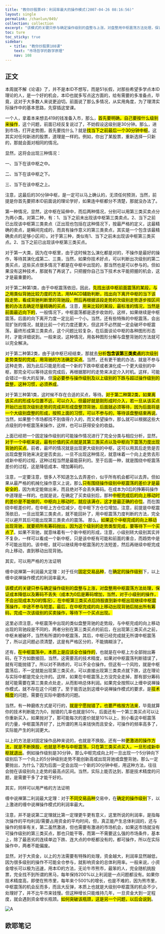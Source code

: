 ```yaml
---
title: "教你炒股票49：利润率最大的操作模式(2007-04-26 08:16:56)"
layout: single
permalink: /chanlun/049/
collection: collection
excerpt: "该模式的关键只参与确定操作级别的盘整与上涨，对盘整用中枢震荡方法处理，保证成本降低以及筹码不丢失（成本为0后是筹码增加，当然，对于小级别的操作，不会出现成本为0的情况），在中枢第三类买点后持股直到新中枢出现继续中枢震荡操作，中途不参与短差。最后，在中枢完成的向上移动出现背驰后抛出所有筹码，完成一次该级别的买卖操作，等待下一个买点出现。"
toc: ture
toc_sticky: true
sidebar:
  - title: "教你炒股票108课"
    text: "市场哲学的数学原理"
    nav: 108
---
```

## 正文

本周就不解《论语》了，并不是本ID不想写，而是51长假，对那些希望多学点本ID理论的人，是一个好的机会，本ID也就多写点这方面的，给有需要的多准备点，毕竟，这对于大多数人来说更迫切。前面说了那么多情况，从实用角度，为了理清实际操作中的基本思路，先穿插这堂课。

一个人，拿着本来想去419的钱准备入市，那么，<mark>首先要明确，自己要按什么级别来操作</mark>，这个问题，前面已经反复说过了，不妨假设这级别是30分钟。那么，进到市场，打开走势图，首先要找什么？就是<mark>找当下之前最后一个30分钟中枢</mark>。这其实对任何新进的股票，道理是一样的。例如，你出了某股票，重新选择一只新的，那就会面对相同的情况。

显然，这将会出现三种情况：

一、当下在该中枢之中。

二、当下在该中枢之下。

三、当下在该中枢之上。

注意，这最后的30分钟中枢，是一定可以马上确认的，无须任何预测，当然，前提是你首先要把本ID前面说的理论学好，如果连中枢都分不清楚，那就没办法了。

第一种情况，显然，这中枢在延伸中，而后两种情况，分别可以用第三类买卖点分为两小类。对第二种，有：1、当下之前未出现该中枢第三类卖点。2、当下之前已出现该中枢第三类卖点（正出现也包括在这种情况下，按最严格的定义，这最精确的卖点，是瞬间完成的，而具有操作意义的第三类卖点，其实是一个包含该最精确卖点的足够小区间）。对于第三种，类似有1、当下之前未出现该中枢第三类买点。2、当下之前已出现该中枢第三类买点。

对于第一大类，因为在中枢里，由于这时候怎么演化都是对的，不操作是最好的操作，等待其演化成第二、三类，当然，如果你技术好点，可以判断出次级别的第二类买点，这些买点很多情况下都是在中枢中出现的，那当然也是可以参与的。但如果没有这种技术，那就有了再说了。只把握你自己当下技术水平能把握的机会，这才是最重要的。

对于第二种第1类，由于中枢震荡依旧，因此，<mark>先找出该中枢前面震荡的某段，与之用类似背驰比较力度的方法，用MACD辅助判断，找出向下离开中枢的当下该段走势，看成背驰判断里的背驰段，然后再根据该段走势的次级别走势逐步按区间套的办法去确定尽量精确的买点</mark>。注意，<mark>用来比较的某段，最标准的情况，当然是前面最近向下的</mark>，一般情况下，中枢震荡都是逐步收敛的，这样，如果继续是中枢震荡，后面的向下离开力度一定比前一个小。当然，还有些特殊的中枢震荡，会出现扩张的情况，就是比前一个的力度还要大，但这并不必然就一定会破坏中枢震荡，最终形成第三类卖点，这个问题比较复杂，在后面谈论中枢的各种图形形态时，才能详细说到。一般来说，这种情况，用各种图形分解与盘整背驰的方法就可以完全解决。

对于第二种第2类，由于该中枢已经结束，那就去<mark>分析**包含该第三类卖点**的次级别走势类型的完成，用背驰的方法确定买点</mark>。当然，还有更干脆的办法，就是不参与这种走势，因为此后只能是形成一个新的下跌中枢或者演化成一个更大级别的中枢，那完全可以等待这些完成后，再根据那时的走势来决定介入时机。这样，可能会错过一些大的反弹，但<mark>没必要参与操作级别及以上级别的下跌与超过操作级别的盘整，这种习惯，必须养成</mark>。

对于第三种第1类，这时候不存在合适的买点，等待。<mark>对于第二种第2类，如果离该买点的形成与位置不远，可以介入，但最好就是刚形成时介入，若一旦从该买点开始已出现次级别走势的完成并形成盘整顶背驰，后面就必须等待，因为后面将是一个大级别盘整的形成，按照上面的习惯，可以不参与的，等待该盘整结束再说</mark>。当然，如果整个市场都找不到值得介入的，而又希望操作，那么就可以根据这些大点级别的中枢震荡来操作，这样，也可以获得安全的收益。

上面已经把一个固定操作级别的可能操作情况进行了完全分类与相应分析，显然，<mark>对于一个中枢来说，最有价值的买点就是其第三类买点以及中枢向下震荡力度出现背驰的买点</mark>。前者，最坏的情况就是出现更大级别的中枢，这可以用其后走势是否出现盘整背驰来决定是否卖出，一旦不出现这种情况，就意味着一个向上走势去形成新中枢的过程，这种过程当然是最能获利的。至于后面一种，就是围绕中枢震荡差价的过程，这是降低成本、增加筹码的。

注意，一定要注意，很多人不知道怎么去弄差价，似乎所有机会都可以去弄。但如果从最严格的机械化操作意义上说，那么<mark>只有围绕操作级别中枢震荡的差价才是最安全的</mark>，因为肯定能做出来，而且绝对不会丢失筹码。在成本为0后的挣筹码操作中道理是一样的。也就是说，在确定了买卖级别后，那种<mark>中枢完成后的向上移动时的差价是不能做的，中枢向上移动时，就应该满仓，这才是最正确的仓位</mark>。而在围绕中枢差价时，在中枢上方仓位减少，在中枢下方仓位增加，注意，前提是中枢震荡依旧，一旦出现第三类卖点，就不能回补了，用中枢震荡力度判断的方法，完全可以避开其后可能出现第三类卖点的震荡。
那么，<mark>如果这个中枢完成的向上移动出现背驰，就要把所有筹码抛出，因为这个级别的走势类型完成，要等待下一个买点了</mark>。如果不背驰，就意味着有一个新中枢的形成，注意，小级别转大级别其实并不复杂，一样可以看成一个新中枢，只是该中枢有可能和前面的重合，而趋势中是不可能出现的。该中枢，就可以继续用中枢震荡的方法短差，然后再继续中枢完成向上移动，直到移动出现背驰。

其实，可以用严格的方法证明

缠中说禅第一利润最大定理：对于任何<mark>固定交易品种</mark>，在<mark>确定的操作级别</mark>下，以上缠中说禅操作模式的利润率最大。

<mark>该模式的关键只参与确定操作级别的盘整与上涨，对盘整用中枢震荡方法处理，保证成本降低以及筹码不丢失（成本为0后是筹码增加，当然，对于小级别的操作，不会出现成本为0的情况），在中枢第三类买点后持股直到新中枢出现继续中枢震荡操作，中途不参与短差。最后，在中枢完成的向上移动出现背驰后抛出所有筹码，完成一次该级别的买卖操作，等待下一个买点出现。</mark>

这里必须注意，中枢震荡中出现的类似盘整背驰的走势段，与中枢完成的向上移动出现的背驰段是不同的，两者分别在第三类买点的前后，在出现第三类买点之前，中枢未被破坏，当然有所谓的中枢震荡，其后，中枢已经完成就无所谓中枢震荡了，所以这问题必须清楚，这是有严格区分的，不能搞糊涂了。

还有，<mark>在中枢震荡中，本质上是应该全仓操作的</mark>，也就是在中枢上方全部抛出筹码，在下方如数接回，当然，这需要高的技术精度，如果对中枢震荡判断错误了，就有可能抛错了。所以对不熟练的，可以不全仓操作。但这有一个风险，就是中枢震荡后，不一定就能出现第三类买点，可以直接出现第三类卖点就下跌，这在理论与实际中都是完全允许的。这样，如果在中枢震荡上方没完全走掉，那有部分筹码就可能需要在第三类卖点处走，从而影响总体利润。如果完全按照以上缠中说禅操作模式，就不存在这个问题了。至于能否达到这缠中说禅操作模式的要求，是<mark>技术精度</mark>的问题，需要在实际中磨练的问题。

当然，有一种磨练方式是可行的，<mark>就是宁愿抛错了，也要严格按方法来</mark>，毕竟就算你的技术判断能力为0，抛错的几率也就是50%，后面还有一个第三类买点可以让你重新买入，如果抛对了，那可能每次的差价就是10%以上，别小看这中枢震荡的力量，中枢震荡弄好了，比所谓的黑马来钱快而且安全，可操作的频率高多了，实际能产生的利润更大。

以上的方法是对固定操作品种来说的，也就是不换股。还有一种<mark>更激进的操作方法，就是不断换股，也就是不参与中枢震荡，只在第三类买点买入，一旦形成新中枢就退出</mark>。例如操作级别是30分钟，那么中枢完成向上时一旦出现一个5分钟向下级别后下一个向上的5分钟级别走势不能创新高或出现背驰或盘整背驰，那么一定要抛出，为什么？因为后面一定会出现一个新的30分钟中枢，用这种方法，往往会抛在该级别向上走势的最高点区间。当然，实际上能否达到，那是技术精度的问题，是需要干多了才能干好的。

其实，同样可以用严格的方法证明

缠中说禅第二利润最大定理：对于<mark>不同交易品种</mark>交易中，在<mark>确定的操作级别</mark>下，以上激进的缠中说禅操作模式的利润率最大。

注意，并不是说第二定理就比第一定理更牛更有意义，这里所说的利润率，是指每次操作的平均利润/需要占用资金的平均时间，但，真正能产生总体利润的，还与操作的频率有关，第二虽然激进，但也需要有激进的市场机会，如果这市场就没有可操作级别的第三类买点，那也只能干等，而第一不需要这么强的市场条件，基本上，除了最恶劣的连续单边下跌、连大点的中枢都没有的，都可操作，所以在实际操作中，两者不能偏废。

显然，对于大资金，以上的方法需要有特殊的处理，资金越大，利润率显然越低，因为很多级别的操作不可能全仓参与，就影响资金的总体利用率。一般来说，小资金增长可以极为迅速，用本ID的方法，无论牛市熊市，最笨的人，完全随机挑股票，完全找不到所谓的黑马，每年保持200%以上利润是一点问题都没有。如果你技术精度高，即使在熊市里，每年来个500%的增长，也是不难的，因为熊市里，中枢震荡的机会反而多，而且大反弹，本质上也就是大级别中枢震荡的机会不少，处理好了，并不比牛市来钱慢。但这种增长只能维持几年，一旦资金大到一定程度，就会遇到资金增长瓶颈。<mark>如何突破该瓶颈，这是另一个问题，以后会说到</mark>。

![A](https://image.olim.cc/20230728113512.png)


## 欧耶笔记